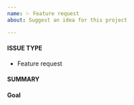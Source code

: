 ```yaml
---
name: ✨ Feature request
about: Suggest an idea for this project

---
```


<!---
1. Verify first that your feature request is not already reported on GitHub.

2. Verify that your feature is not already implemented: https://devilbox.readthedocs.io

3. PLEASE FILL OUT ALL REQUIRED INFORMATION BELOW! Otherwise it might take more time to properly handle this feature request
-->


#### ISSUE TYPE
<!-- DO NOT CHANGE THIS -->
 - Feature request
<!-- DO NOT CHANGE THIS -->


#### SUMMARY
<!-- Explain your feature idea briefly -->


#### Goal
<!-- Explain what you actually want to accomplish with that feature -->

